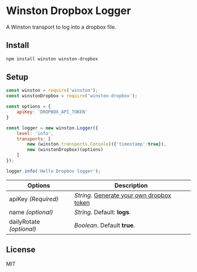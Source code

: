 # Winston Dropbox Logger

A Winston transport to log into a dropbox file.

## Install

```bash
npm install winston winston-dropbox
```

## Setup

```js
const winston = require('winston');
const winstonDropbox = require('winston-dropbox');

const options = {
	apiKey: 'DROPBOX_API_TOKEN'
}

const logger = new winston.Logger({
	level: 'info',
	transports: [
		new (winston.transports.Console)({'timestamp':true}),
		new (winstonDropbox)(options)
	]
});

logger.info('Hello Dropbox logger');
```

| Options                  | Description                                                                                                                                  |
|--------------------------|----------------------------------------------------------------------------------------------------------------------------------------------|
| apiKey *(Required)*      | *String*. [Generate your own dropbox token](https://blogs.dropbox.com/developers/2014/05/generate-an-access-token-for-your-own-account/)  |
| name *(optional)*        | *String*. Default: **logs**.                                                                                                                 |
| dailyRotate *(optional)* | *Boolean*. Default **true**.                                                                                                                 |

## License
MIT
